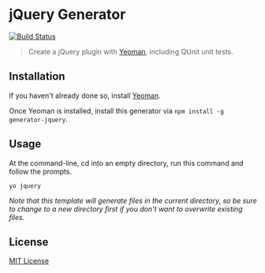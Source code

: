 # jQuery Generator
[![Build Status](https://secure.travis-ci.org/yeoman/generator-jquery.png?branch=master)](https://travis-ci.org/yeoman/generator-jquery)

> Create a jQuery plugin with [Yeoman][], including QUnit unit tests.

[Yeoman]: http://yeoman.io/

## Installation
If you haven't already done so, install [Yeoman][].

Once Yeoman is installed, install this generator via `npm install -g generator-jquery`.

## Usage

At the command-line, cd into an empty directory, run this command and follow the prompts.

```
yo jquery
```

_Note that this template will generate files in the current directory, so be sure to change to a new directory first if you don't want to overwrite existing files._

## License
[MIT License](http://en.wikipedia.org/wiki/MIT_License)
